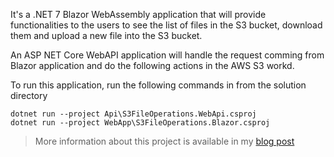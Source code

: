 It's a .NET 7 Blazor WebAssembly application that will provide functionalities to the users to see the list of files in the S3 bucket, download them and upload a new file into the S3 bucket.

An ASP NET Core WebAPI application will handle the request comming from Blazor application and do the following actions in the AWS S3 workd.

To run this application,
run the following commands in from the solution directory

```
dotnet run --project Api\S3FileOperations.WebApi.csproj
dotnet run --project WebApp\S3FileOperations.Blazor.csproj

```

> More information about this project is available in my [blog post](https://dev.to/sprabha1990/series/22262)
